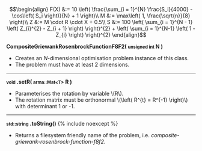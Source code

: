 $$\begin{align}
F(X) &:= 10 \left( \frac{\sum_{i = 1}^{N} \frac{S_i}{4000} - \cos\left( S_i \right)}{N} + 1 \right)\\
M &:= \max\left( 1, \frac{\sqrt{n}}{8} \right)\\
Z &:= M \cdot R \cdot X + 0.5\\
S &:= 100 \left( \sum_{i = 1}^{N - 1} \left( Z_{i}^{2} - Z_{i + 1} \right) \right)^{2} + \left( \sum_{i = 1}^{N-1} \left( 1 - Z_{i} \right) \right)^{2}
\end{align}$$

**CompositeGriewankRosenbrockFunctionF8F2( <small>unsigned int</small> N )**

- Creates an *N*-dimensional optimisation problem instance of this class.
- The problem must have at least 2 dimensions.

---
**<small>void</small> .setR( <small>arma::Mat&lt;T&gt;</small> R )**

- Parameterises the rotation by variable \\(R\\).
- The rotation matrix must be orthonormal \\(\left( R^{t} = R^{-1} \right)\\) with determinant 1 or -1.

---
**<small>std::string</small> .toString()** {% include noexcept %}

- Returns a filesystem friendly name of the problem, i.e. *composite-griewank-rosenbrock-function-f8f2*.